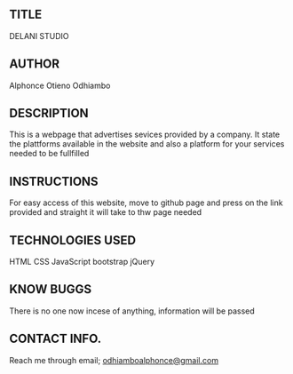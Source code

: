 ## TITLE
DELANI STUDIO
## AUTHOR
Alphonce Otieno Odhiambo

## DESCRIPTION
This is a webpage that advertises sevices provided by a company.
It state the plattforms available in the website and also a platform for your services needed to be fullfilled
## INSTRUCTIONS
For easy access of this website, move to github page and press on the link provided and straight it will take to thw page needed
## TECHNOLOGIES USED
HTML
CSS
JavaScript
bootstrap
jQuery
## KNOW BUGGS
There is no one now incese of anything, information will be passed  
## CONTACT INFO.
Reach me through email; odhiamboalphonce@gmail.com
